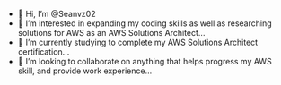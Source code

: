 - 👋 Hi, I’m @Seanvz02
- 👀 I’m interested in expanding my coding skills as well as researching solutions for AWS as an AWS Solutions Architect...
- 🌱 I’m currently studying to complete my AWS Solutions Architect certification...
- 💞️ I’m looking to collaborate on anything that helps progress my AWS skill, and provide work experience...
